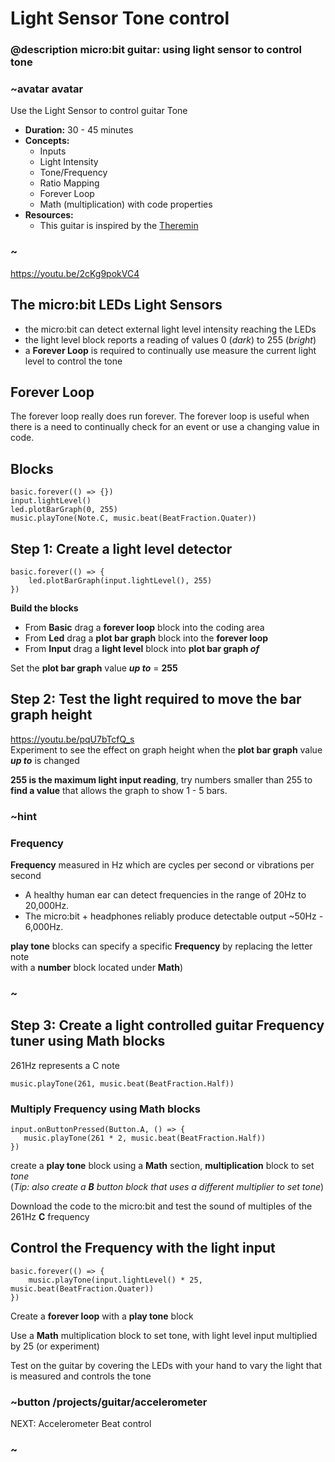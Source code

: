 # Light Sensor Tone control

### @description micro:bit guitar: using light sensor to control tone

### ~avatar avatar

Use the Light Sensor to control guitar Tone
* **Duration:** 30 - 45 minutes
* **Concepts:**
     * Inputs
     * Light Intensity
     * Tone/Frequency
     * Ratio Mapping
     * Forever Loop
     * Math (multiplication) with code properties  
* **Resources:**
     * This guitar is inspired by the [Theremin](https://en.wikipedia.org/wiki/Theremin)

### ~



https://youtu.be/2cKg9pokVC4

## The micro:bit LEDs Light Sensors 

- the micro:bit can detect external light level intensity reaching the LEDs 
- the light level block reports a reading of values 0 (*dark*) to 255 (*bright*)
- a **Forever Loop** is required to continually use measure the current light level to control the tone 

## Forever Loop

The forever loop really does run forever.  The forever loop is useful when there is a need to continually check for an event or use a changing value in code.

## Blocks

```cards
basic.forever(() => {})
input.lightLevel()
led.plotBarGraph(0, 255)
music.playTone(Note.C, music.beat(BeatFraction.Quater))
```

## Step 1: Create a light level detector
```blocks
basic.forever(() => {
    led.plotBarGraph(input.lightLevel(), 255)
})
```
**Build the  blocks**
  * From **Basic** drag a **forever loop** block into the coding area  
  * From **Led** drag a **plot bar graph** block into the **forever loop**  
  * From **Input** drag a **light level** block into **plot bar graph *of***  
  
Set the **plot bar graph** value ***up to*** = **255**  

## Step 2: Test the light required to move the bar graph height   
https://youtu.be/pqU7bTcfQ_s  
Experiment to see the effect on graph height when the **plot bar graph** value ***up to*** is changed  

**255 is the maximum light input reading**, try numbers smaller than 255 to **find a value** that allows the graph to show 1 - 5 bars.  
### ~hint
### Frequency  
**Frequency** measured in Hz  which are cycles per second or vibrations per second  
  * A healthy human ear can detect frequencies in the range of 20Hz to 20,000Hz.  
  * The micro:bit + headphones reliably produce detectable output ~50Hz - 6,000Hz.

**play tone** blocks can specify a specific **Frequency** by replacing the letter note  
with a **number** block located under **Math**)  
### ~  
  
## Step 3: Create a light controlled guitar Frequency tuner using Math blocks
  
261Hz represents a C note
```blocks
music.playTone(261, music.beat(BeatFraction.Half))
```
### Multiply Frequency using Math blocks
 ```blocks
input.onButtonPressed(Button.A, () => {
    music.playTone(261 * 2, music.beat(BeatFraction.Half))
})
```  
create a **play tone** block using a **Math** section, **multiplication** block to set *tone*   
(*Tip: also create a **B** button block that uses a different multiplier to set tone*)  
  
Download the code to the micro:bit and test the sound of multiples of the 261Hz **C** frequency  
  
## Control the Frequency with the light input
```blocks
basic.forever(() => {
    music.playTone(input.lightLevel() * 25, music.beat(BeatFraction.Quater))
})
```
Create a **forever loop** with a **play tone** block  
  
Use a **Math** multiplication block to set tone, with light level input multiplied by 25 
(or experiment)  
  
Test on the guitar by covering the LEDs with your hand to vary the light that is measured 
and controls the tone  
  
### ~button /projects/guitar/accelerometer  
NEXT: Accelerometer Beat control  
### ~
